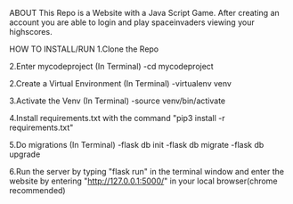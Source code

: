 ABOUT This Repo is a Website with a Java Script Game. After creating an account you are able to login and play spaceinvaders viewing your highscores. 

HOW TO INSTALL/RUN
1.Clone the Repo

2.Enter mycodeproject
(In Terminal)
-cd mycodeproject

2.Create a Virtual Environment 
(In Terminal)
-virtualenv venv

3.Activate the Venv
(In Terminal)
-source venv/bin/activate

4.Install requirements.txt with the command "pip3 install -r requirements.txt"

5.Do migrations
(In Terminal)
-flask db init
-flask db migrate
-flask db upgrade

6.Run the server by typing "flask run" in the terminal window and enter the website by entering "http://127.0.0.1:5000/" in your local browser(chrome recommended)